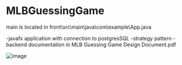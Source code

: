 # MLBGuessingGame
main is located in front\src\main\java\com\example\App.java

-javafx application with connection to postgresSQL
-strategy pattern
-backend documentation in MLB Guessing Game Design Document.pdf

![image](https://user-images.githubusercontent.com/110870409/225184219-32023dfd-cb7b-450b-82ba-3f9df247121a.png)
